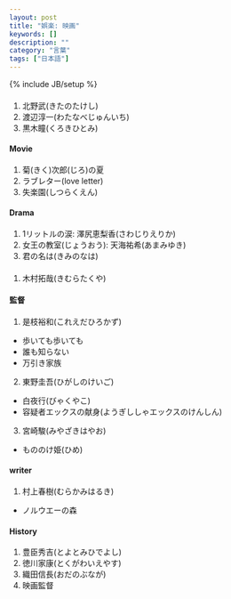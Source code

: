 ```yaml
---
layout: post
title: "娯楽: 映画"
keywords: []
description: ""
category: "言葉"
tags: ["日本語"]
---
```

{% include JB/setup %}

####
1. 北野武(きたのたけし)
2. 渡辺淳一(わたなべじゅんいち)
3. 黒木瞳(くろきひとみ)

#### Movie
1. 菊(きく)次郎(じろ)の夏
2. ラブレター(love letter)
3. 失楽園(しつらくえん)

#### Drama
1. 1リットルの涙: 澤尻恵梨香(さわじりえりか)
2. 女王の教室(じょうおう): 天海祐希(あまみゆき)
3. 君の名は(きみのなは)

####
1. 木村拓哉(きむらたくや)

#### 監督
1. 是枝裕和(これえだひろかず)
- 歩いても歩いても
- 誰も知らない
- 万引き家族
2. 東野圭吾(ひがしのけいご)
- 白夜行(びゃくやこ)
- 容疑者エックスの献身(ようぎししゃエックスのけんしん)
3. 宮崎駿(みやざきはやお) 
- もののけ姫(ひめ)

#### writer
1. 村上春樹(むらかみはるき)
- ノルウエーの森

#### History
1. 豊臣秀吉(とよとみひでよし)
2. 徳川家康(とくがわいえやす) 
3. 織田信長(おだのぶなが)
1. 映画監督


